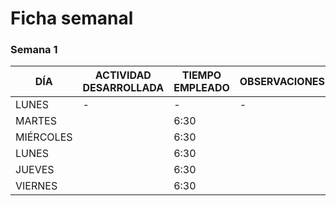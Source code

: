 # Ficha semanal

### Semana 1

<table>
  <thead>
    <th>DÍA</th>
    <th>ACTIVIDAD DESARROLLADA</th>
    <th>TIEMPO EMPLEADO</th>
    <th>OBSERVACIONES</th>
  </thead>
  <tr>
    <td>LUNES</td>
    <td>-</td>
    <td>-</td>
    <td>-</td>
  </tr>
    <tr>
    <td>MARTES</td>
    <td></td>
    <td>6:30</td>
    <td></td>
  </tr>
    <tr>
    <td>MIÉRCOLES</td>
    <td></td>
    <td>6:30</td>
    <td></td>
  </tr>
    <tr>
    <td>LUNES</td>
    <td></td>
    <td>6:30</td>
    <td></td>
  </tr>
    <tr>
    <td>JUEVES</td>
    <td></td>
    <td>6:30</td>
    <td></td>
  </tr>
    </tr>
    <tr>
    <td>VIERNES</td>
    <td></td>
    <td>6:30</td>
    <td></td>
  </tr>
</table>
